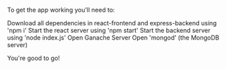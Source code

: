 To get the app working you'll need to:

Download all dependencies in react-frontend and express-backend using 'npm i'
Start the react server using 'npm start'
Start the backend server using 'node index.js'
Open Ganache Server
Open 'mongod' (the MongoDB server)

You're good to go!